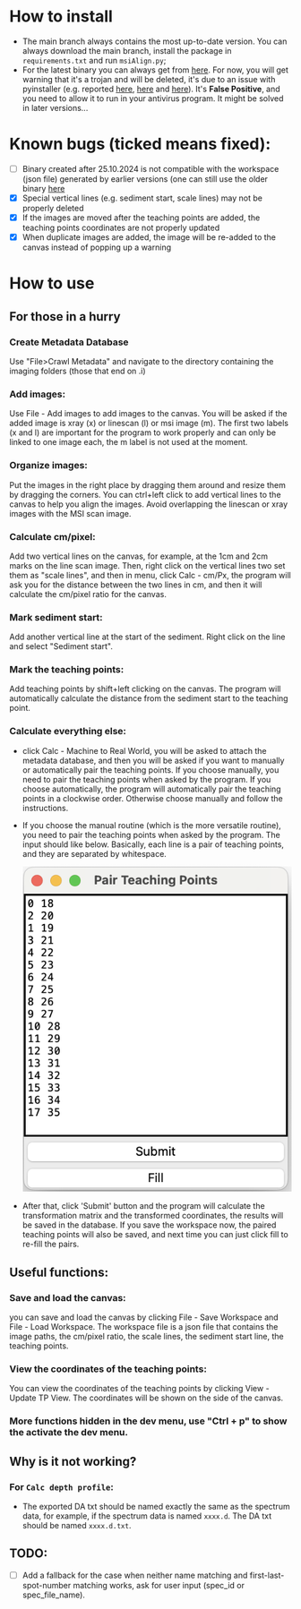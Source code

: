 # How to install

- The main branch always contains the most up-to-date version. You can always download the main branch, install the package in `requirements.txt` and run `msiAlign.py`;
- For the latest binary you can always get from [here](https://github.com/weimin-liu/msiAlign/releases/latest). For now, you will get warning that it's a trojan and will be deleted, it's due to an issue with pyinstaller (e.g. reported [here](https://stackoverflow.com/questions/43777106/program-made-with-pyinstaller-now-seen-as-a-trojan-horse-by-avg), [here](https://stackoverflow.com/questions/64788656/exe-file-made-with-pyinstaller-being-reported-as-a-virus-threat-by-windows-defen) and [here](https://github.com/pyinstaller/pyinstaller/issues/5854)). It's **False Positive**, and you need to allow it to run in your antivirus program. It might be solved in later versions...

# Known bugs (ticked means fixed):

- [ ] Binary created after 25.10.2024 is not compatible with the workspace (json file) generated by earlier versions (one can still use the older binary [here](https://github.com/weimin-liu/msiAlign/releases/tag/v1.0.2)
- [x] Special vertical lines (e.g. sediment start, scale lines) may not be properly deleted 
- [x] If the images are moved after the teaching points are added, the teaching points coordinates are not properly updated
- [x] When duplicate images are added, the image will be re-added to the canvas instead of popping up a warning

# How to use

## For those in a hurry

### Create Metadata Database
Use "File>Crawl Metadata" and navigate to the directory containing the imaging folders (those that end on .i)

### Add images:
Use File - Add images to add images to the canvas. You will be asked if the added image is xray (x) or linescan (l) or msi image (m). The first two labels (x and l) are important for the program to work properly and can only be linked to one image each, the m label is not used at the moment. 

### Organize images:
Put the images in the right place by dragging them around and resize them by dragging the corners. You can ctrl+left click to add vertical lines to the canvas to help you align the images.
Avoid overlapping the linescan or xray images with the MSI scan image.

### Calculate cm/pixel: 
Add two vertical lines on the canvas, for example, at the 1cm and 2cm marks on the line scan image. Then, right click on the vertical lines two set them as "scale lines", and then in menu, click Calc - cm/Px, the program will ask you for the distance between the two lines in cm, and then it will calculate the cm/pixel ratio for the canvas.

### Mark sediment start:
Add another vertical line at the start of the sediment. Right click on the line and select "Sediment start".

### Mark the teaching points:
Add teaching points by shift+left clicking on the canvas. The program will automatically calculate the distance from the sediment start to the teaching point.

### Calculate everything else:
- click Calc - Machine to Real World, you will be asked to attach the metadata database, and then you will be asked if you want to manually or automatically pair the teaching points. If you choose manually, you need to pair the teaching points when asked by the program. If you choose automatically, the program will automatically pair the teaching points in a clockwise order. Otherwise choose manually and follow the instructions.
- If you choose the manual routine (which is the more versatile routine), you need to pair the teaching points when asked by the program. The input should like below. Basically, each line is a pair of teaching points, and they are separated by whitespace.
  
  ![Screenshot 2024-03-14 at 14.21.28.png](imgs%2FScreenshot%202024-03-14%20at%2014.21.28.png)
  
- After that, click 'Submit' button and the program will calculate the transformation matrix and the transformed coordinates, the results will be saved in the database. If you save the workspace now, the paired teaching points will also be saved, and next time you can just click fill to re-fill the pairs.

## Useful functions:
### Save and load the canvas:
you can save and load the canvas by clicking File - Save Workspace and File - Load Workspace. The workspace file is a json file that contains the image paths, the cm/pixel ratio, the scale lines, the sediment start line, the teaching points.

### View the coordinates of the teaching points:
You can view the coordinates of the teaching points by clicking View - Update TP View. The coordinates will be shown on the side of the canvas.

### More functions hidden in the dev menu, use "Ctrl + p" to show the activate the dev menu.

## Why is it not working?

### For `Calc depth profile`:
- The exported DA txt should be named exactly the same as the spectrum data, for example, if the spectrum data is named `xxxx.d`. The DA txt should be named `xxxx.d.txt`.

## TODO:

- [ ] Add a fallback for the case when neither name matching and first-last-spot-number matching works, ask for user input (spec_id or spec_file_name).
